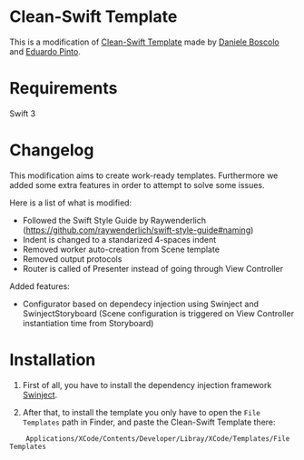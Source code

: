 # Clean-Swift Template
This is a modification of [Clean-Swift Template](http://clean-swift.com) made by [Daniele Boscolo](https://github.com/damboscolo) and [Eduardo Pinto](https://github.com/edulpn).

# Requirements
Swift 3

# Changelog
This modification aims to create work-ready templates. Furthermore we added some extra features in order to attempt to solve some issues.

Here is a list of what is modified:

* Followed the Swift Style Guide by Raywenderlich (https://github.com/raywenderlich/swift-style-guide#naming)
* Indent is changed to a standarized 4-spaces indent
* Removed worker auto-creation from Scene template
* Removed output protocols
* Router is called of Presenter instead of going through View Controller

Added features:
* Configurator based on dependecy injection using Swinject and SwinjectStoryboard (Scene configuration is triggered on View Controller instantiation time from Storyboard)

# Installation
1. First of all, you have to install the dependency injection framework [Swinject](https://github.com/Swinject/Swinject).

2. After that, to install the template you only have to open the `File Templates` path in Finder, and paste the Clean-Swift Template there:

```
    Applications/XCode/Contents/Developer/Libray/XCode/Templates/File Templates
```
